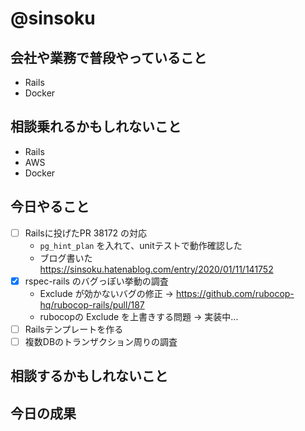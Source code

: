 # @sinsoku

## 会社や業務で普段やっていること

- Rails
- Docker

## 相談乗れるかもしれないこと

- Rails
- AWS
- Docker

## 今日やること

- [ ] Railsに投げたPR 38172 の対応
  - `pg_hint_plan` を入れて、unitテストで動作確認した
  - ブログ書いた https://sinsoku.hatenablog.com/entry/2020/01/11/141752
- [x] rspec-rails のバグっぽい挙動の調査
  - Exclude が効かないバグの修正 -> https://github.com/rubocop-hq/rubocop-rails/pull/187
  - rubocopの Exclude を上書きする問題 -> 実装中...
- [ ] Railsテンプレートを作る
- [ ] 複数DBのトランザクション周りの調査

## 相談するかもしれないこと


## 今日の成果
